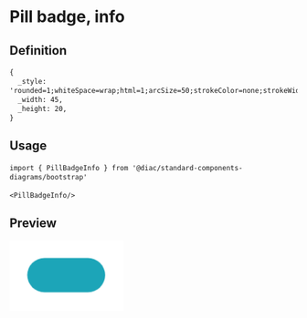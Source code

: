 # Pill badge, info

## Definition

```
{
  _style: 'rounded=1;whiteSpace=wrap;html=1;arcSize=50;strokeColor=none;strokeWidth=1;fillColor=#1CA5B8;fontColor=#ffffff;whiteSpace=wrap;align=left;verticalAlign=middle;spacingLeft=0;fontStyle=1;fontSize=14;spacing=10;',
  _width: 45,
  _height: 20,
}
```

## Usage

```
import { PillBadgeInfo } from '@diac/standard-components-diagrams/bootstrap'

<PillBadgeInfo/>
```

## Preview

<img src="./pill-badge-info.png" width="200"/>
